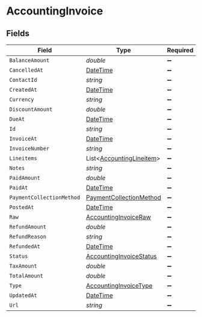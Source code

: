 # AccountingInvoice


## Fields

| Field                                                                                 | Type                                                                                  | Required                                                                              | Description                                                                           |
| ------------------------------------------------------------------------------------- | ------------------------------------------------------------------------------------- | ------------------------------------------------------------------------------------- | ------------------------------------------------------------------------------------- |
| `BalanceAmount`                                                                       | *double*                                                                              | :heavy_minus_sign:                                                                    | N/A                                                                                   |
| `CancelledAt`                                                                         | [DateTime](https://learn.microsoft.com/en-us/dotnet/api/system.datetime?view=net-5.0) | :heavy_minus_sign:                                                                    | N/A                                                                                   |
| `ContactId`                                                                           | *string*                                                                              | :heavy_minus_sign:                                                                    | N/A                                                                                   |
| `CreatedAt`                                                                           | [DateTime](https://learn.microsoft.com/en-us/dotnet/api/system.datetime?view=net-5.0) | :heavy_minus_sign:                                                                    | N/A                                                                                   |
| `Currency`                                                                            | *string*                                                                              | :heavy_minus_sign:                                                                    | N/A                                                                                   |
| `DiscountAmount`                                                                      | *double*                                                                              | :heavy_minus_sign:                                                                    | N/A                                                                                   |
| `DueAt`                                                                               | [DateTime](https://learn.microsoft.com/en-us/dotnet/api/system.datetime?view=net-5.0) | :heavy_minus_sign:                                                                    | N/A                                                                                   |
| `Id`                                                                                  | *string*                                                                              | :heavy_minus_sign:                                                                    | N/A                                                                                   |
| `InvoiceAt`                                                                           | [DateTime](https://learn.microsoft.com/en-us/dotnet/api/system.datetime?view=net-5.0) | :heavy_minus_sign:                                                                    | N/A                                                                                   |
| `InvoiceNumber`                                                                       | *string*                                                                              | :heavy_minus_sign:                                                                    | N/A                                                                                   |
| `Lineitems`                                                                           | List<[AccountingLineitem](../../Models/Components/AccountingLineitem.md)>             | :heavy_minus_sign:                                                                    | N/A                                                                                   |
| `Notes`                                                                               | *string*                                                                              | :heavy_minus_sign:                                                                    | N/A                                                                                   |
| `PaidAmount`                                                                          | *double*                                                                              | :heavy_minus_sign:                                                                    | N/A                                                                                   |
| `PaidAt`                                                                              | [DateTime](https://learn.microsoft.com/en-us/dotnet/api/system.datetime?view=net-5.0) | :heavy_minus_sign:                                                                    | N/A                                                                                   |
| `PaymentCollectionMethod`                                                             | [PaymentCollectionMethod](../../Models/Components/PaymentCollectionMethod.md)         | :heavy_minus_sign:                                                                    | N/A                                                                                   |
| `PostedAt`                                                                            | [DateTime](https://learn.microsoft.com/en-us/dotnet/api/system.datetime?view=net-5.0) | :heavy_minus_sign:                                                                    | N/A                                                                                   |
| `Raw`                                                                                 | [AccountingInvoiceRaw](../../Models/Components/AccountingInvoiceRaw.md)               | :heavy_minus_sign:                                                                    | N/A                                                                                   |
| `RefundAmount`                                                                        | *double*                                                                              | :heavy_minus_sign:                                                                    | N/A                                                                                   |
| `RefundReason`                                                                        | *string*                                                                              | :heavy_minus_sign:                                                                    | N/A                                                                                   |
| `RefundedAt`                                                                          | [DateTime](https://learn.microsoft.com/en-us/dotnet/api/system.datetime?view=net-5.0) | :heavy_minus_sign:                                                                    | N/A                                                                                   |
| `Status`                                                                              | [AccountingInvoiceStatus](../../Models/Components/AccountingInvoiceStatus.md)         | :heavy_minus_sign:                                                                    | N/A                                                                                   |
| `TaxAmount`                                                                           | *double*                                                                              | :heavy_minus_sign:                                                                    | N/A                                                                                   |
| `TotalAmount`                                                                         | *double*                                                                              | :heavy_minus_sign:                                                                    | N/A                                                                                   |
| `Type`                                                                                | [AccountingInvoiceType](../../Models/Components/AccountingInvoiceType.md)             | :heavy_minus_sign:                                                                    | N/A                                                                                   |
| `UpdatedAt`                                                                           | [DateTime](https://learn.microsoft.com/en-us/dotnet/api/system.datetime?view=net-5.0) | :heavy_minus_sign:                                                                    | N/A                                                                                   |
| `Url`                                                                                 | *string*                                                                              | :heavy_minus_sign:                                                                    | N/A                                                                                   |